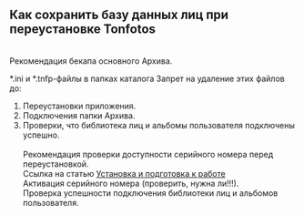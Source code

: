 ## Как сохранить базу данных лиц при переустановке Tonfotos
<br>
Рекомендация бекапа основного Архива.

*.ini и *.tnfp-файлы в папках каталога
Запрет на удаление этих файлов до:
1. Переустановки приложения. 
2. Подключения папки Архива.
3. Проверки, что библиотека лиц и альбомы пользователя подключены успешно.
<br><br>
Рекомендация проверки доступности серийного номера перед переустановкой. 
<br>Ссылка на статью [Установка и подготовка к работе](install.md)
<br>Активация серийного номера (проверить, нужна ли!!!).
<br>Проверка успешности подключения библиотеки лиц и альбомов пользователя. 